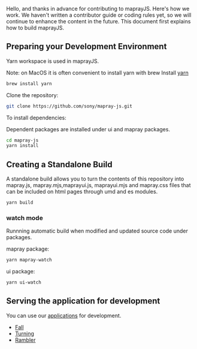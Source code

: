 Hello, and thanks in advance for contributing to maprayJS. Here's how we work. We haven't written a contributor guide or coding rules yet, so we will continue to enhance the content in the future.
This document first explains how to build maprayJS.

## Preparing your Development Environment
Yarn workspace is used in maprayJS.

Note: on MacOS it is often convenient to install yarn with brew
Install [yarn](https://yarnpkg.com/en/)
```bash
brew install yarn
```

Clone the repository:
```bash
git clone https://github.com/sony/mapray-js.git
```

To install dependencies:

Dependent packages are installed under ui and mapray packages.
```bash
cd mapray-js
yarn install
```
## Creating a Standalone Build
A standalone build allows you to turn the contents of this repository into mapray.js, mapray.mjs,maprayui.js, maprayui.mjs and mapray.css files that can be included on html pages through umd and es modules.

```bash
yarn build
```

### watch mode
Runnning automatic build when modified and updated source code under packages.

mapray package:

```bash
yarn mapray-watch
```

ui package:
```bash
yarn ui-watch
```

## Serving the application for development
You  can use our [applications](/apps/) for development.
- [Fall](/apps/fall/) 
- [Turning](/apps/turning/)
- [Rambler](/apps/rambler/)
